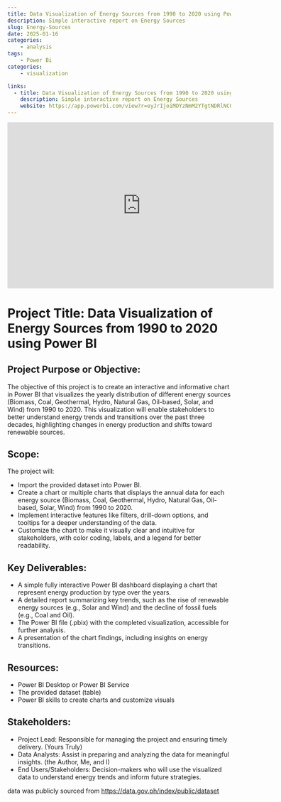 ```yaml
---
title: Data Visualization of Energy Sources from 1990 to 2020 using Power BI
description: Simple interactive report on Energy Sources
slug: Energy-Sources
date: 2025-01-16
categories:
    - analysis
tags: 
    - Power Bi
categories:
    - visualization

links:
  - title: Data Visualization of Energy Sources from 1990 to 2020 using Power BI
    description: Simple interactive report on Energy Sources
    website: https://app.powerbi.com/view?r=eyJrIjoiMDYzNmM2YTgtNDRlNC00NGMyLTk2ZDYtYzhmN2ViOGYzZTUxIiwidCI6ImQzMjFjNTNiLWY3NjMtNDJkOS05MGYyLTg4ODFlNDg1NjE5YSIsImMiOjEwfQ%3D%3D
---
```



<iframe title="Energy Sources 1990-2020" width="600" height="373.5"  src="https://app.powerbi.com/view?r=eyJrIjoiMDYzNmM2YTgtNDRlNC00NGMyLTk2ZDYtYzhmN2ViOGYzZTUxIiwidCI6ImQzMjFjNTNiLWY3NjMtNDJkOS05MGYyLTg4ODFlNDg1NjE5YSIsImMiOjEwfQ%3D%3D" frameborder="0" allowFullScreen="true"></iframe>


# Project Title: Data Visualization of Energy Sources from 1990 to 2020 using Power BI
## Project Purpose or Objective:

The objective of this project is to create an interactive and informative chart in Power BI that visualizes the yearly distribution of different energy sources (Biomass, Coal, Geothermal, Hydro, Natural Gas, Oil-based, Solar, and Wind) from 1990 to 2020. This visualization will enable stakeholders to better understand energy trends and transitions over the past three decades, highlighting changes in energy production and shifts toward renewable sources.

## Scope:
The project will:

* Import the provided dataset into Power BI.
* Create a chart or multiple charts that displays the annual data for each energy source (Biomass, Coal, Geothermal, Hydro, Natural Gas, Oil-based, Solar, Wind) from 1990 to 2020.
* Implement interactive features like filters, drill-down options, and tooltips for a deeper understanding of the data.
* Customize the chart to make it visually clear and intuitive for stakeholders, with color coding, labels, and a legend for better readability.

## Key Deliverables:
* A simple fully interactive Power BI dashboard displaying a chart that represent energy production by type over the years.
* A detailed report summarizing key trends, such as the rise of renewable energy sources (e.g., Solar and Wind) and the decline of fossil fuels (e.g., Coal and Oil).
* The Power BI file (.pbix) with the completed visualization, accessible for further analysis.
* A presentation of the chart findings, including insights on energy transitions.

## Resources:
* Power BI Desktop or Power BI Service
* The provided dataset (table)
* Power BI skills to create charts and customize visuals

## Stakeholders:
* Project Lead: Responsible for managing the project and ensuring timely delivery. (Yours Truly)
* Data Analysts: Assist in preparing and analyzing the data for meaningful insights. (the Author, Me, and I)
* End Users/Stakeholders: Decision-makers who will use the visualized data to understand energy trends and inform future strategies.

data was publicly sourced from https://data.gov.ph/index/public/dataset
